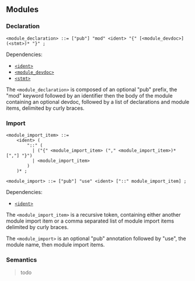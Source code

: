 ## Modules

### Declaration

```ebnf
<module_declaration> ::= ["pub"] "mod" <ident> "{" [<module_devdoc>] (<stmt>)* "}" ;
```

Dependencies:

- [`<ident>`](identifiers.md)
- [`<module_devdoc>`](comments.md)
- [`<stmt>`](statements.md)

The `<module_declaration>` is composed of an optional "pub" prefix, the "mod" keyword followed by an
identifier then the body of the module containing an optional devdoc, followed by a list of
declarations and module items, delimited by curly braces.

### Import

```ebnf
<module_import_item> ::=
    <ident> (
        "::" (
          | ("{" <module_import_item> ("," <module_import_item>)* [","] "}")
          | <module_import_item>
        )
    )* ;

<module_import> ::= ["pub"] "use" <ident> ["::" module_import_item] ;
```

Dependencies:

- [`<ident>`](identifiers.md)

The `<module_import_item>` is a recursive token, containing either another module import item or
a comma separated list of module import items delimited by curly braces.

The `<module_import>` is an optional "pub" annotation followed by "use", the module name, then
module import items.

### Semantics

> todo
